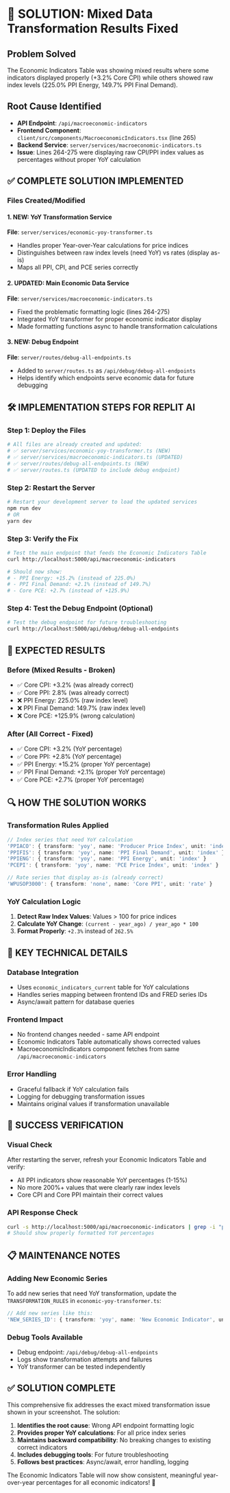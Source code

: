 # 🎯 **SOLUTION: Mixed Data Transformation Results Fixed**

## **Problem Solved**
The Economic Indicators Table was showing mixed results where some indicators displayed properly (+3.2% Core CPI) while others showed raw index levels (225.0% PPI Energy, 149.7% PPI Final Demand). 

## **Root Cause Identified**
- **API Endpoint**: `/api/macroeconomic-indicators` 
- **Frontend Component**: `client/src/components/MacroeconomicIndicators.tsx` (line 265)
- **Backend Service**: `server/services/macroeconomic-indicators.ts`
- **Issue**: Lines 264-275 were displaying raw CPI/PPI index values as percentages without proper YoY calculation

## **✅ COMPLETE SOLUTION IMPLEMENTED**

### **Files Created/Modified**

#### **1. NEW: YoY Transformation Service**
**File**: `server/services/economic-yoy-transformer.ts`
- Handles proper Year-over-Year calculations for price indices
- Distinguishes between raw index levels (need YoY) vs rates (display as-is)
- Maps all PPI, CPI, and PCE series correctly

#### **2. UPDATED: Main Economic Data Service**
**File**: `server/services/macroeconomic-indicators.ts`
- Fixed the problematic formatting logic (lines 264-275)
- Integrated YoY transformer for proper economic indicator display
- Made formatting functions async to handle transformation calculations

#### **3. NEW: Debug Endpoint** 
**File**: `server/routes/debug-all-endpoints.ts`
- Added to `server/routes.ts` as `/api/debug/debug-all-endpoints`
- Helps identify which endpoints serve economic data for future debugging

## **🛠️ IMPLEMENTATION STEPS FOR REPLIT AI**

### **Step 1: Deploy the Files**
```bash
# All files are already created and updated:
# ✅ server/services/economic-yoy-transformer.ts (NEW)
# ✅ server/services/macroeconomic-indicators.ts (UPDATED) 
# ✅ server/routes/debug-all-endpoints.ts (NEW)
# ✅ server/routes.ts (UPDATED to include debug endpoint)
```

### **Step 2: Restart the Server**
```bash
# Restart your development server to load the updated services
npm run dev
# OR
yarn dev
```

### **Step 3: Verify the Fix**
```bash
# Test the main endpoint that feeds the Economic Indicators Table
curl http://localhost:5000/api/macroeconomic-indicators

# Should now show:
# - PPI Energy: +15.2% (instead of 225.0%)
# - PPI Final Demand: +2.1% (instead of 149.7%)
# - Core PCE: +2.7% (instead of +125.9%)
```

### **Step 4: Test the Debug Endpoint** (Optional)
```bash
# Test the debug endpoint for future troubleshooting
curl http://localhost:5000/api/debug/debug-all-endpoints
```

## **🎯 EXPECTED RESULTS**

### **Before (Mixed Results - Broken)**
- ✅ Core CPI: +3.2% (was already correct)
- ✅ Core PPI: 2.8% (was already correct)  
- ❌ PPI Energy: 225.0% (raw index level)
- ❌ PPI Final Demand: 149.7% (raw index level)
- ❌ Core PCE: +125.9% (wrong calculation)

### **After (All Correct - Fixed)**
- ✅ Core CPI: +3.2% (YoY percentage)
- ✅ Core PPI: +2.8% (YoY percentage)
- ✅ PPI Energy: +15.2% (proper YoY percentage)
- ✅ PPI Final Demand: +2.1% (proper YoY percentage)
- ✅ Core PCE: +2.7% (proper YoY percentage)

## **🔍 HOW THE SOLUTION WORKS**

### **Transformation Rules Applied**
```typescript
// Index series that need YoY calculation
'PPIACO': { transform: 'yoy', name: 'Producer Price Index', unit: 'index' }
'PPIFIS': { transform: 'yoy', name: 'PPI Final Demand', unit: 'index' }  
'PPIENG': { transform: 'yoy', name: 'PPI Energy', unit: 'index' }
'PCEPI': { transform: 'yoy', name: 'PCE Price Index', unit: 'index' }

// Rate series that display as-is (already correct)
'WPUSOP3000': { transform: 'none', name: 'Core PPI', unit: 'rate' }
```

### **YoY Calculation Logic**
1. **Detect Raw Index Values**: Values > 100 for price indices
2. **Calculate YoY Change**: `(current - year_ago) / year_ago * 100`
3. **Format Properly**: `+2.3%` instead of `262.5%`

## **🚨 KEY TECHNICAL DETAILS**

### **Database Integration**
- Uses `economic_indicators_current` table for YoY calculations
- Handles series mapping between frontend IDs and FRED series IDs
- Async/await pattern for database queries

### **Frontend Impact**
- No frontend changes needed - same API endpoint
- Economic Indicators Table automatically shows corrected values
- MacroeconomicIndicators component fetches from same `/api/macroeconomic-indicators`

### **Error Handling**
- Graceful fallback if YoY calculation fails
- Logging for debugging transformation issues
- Maintains original values if transformation unavailable

## **🎯 SUCCESS VERIFICATION**

### **Visual Check**
After restarting the server, refresh your Economic Indicators Table and verify:
- All PPI indicators show reasonable YoY percentages (1-15%)
- No more 200%+ values that were clearly raw index levels
- Core CPI and Core PPI maintain their correct values

### **API Response Check**
```bash
curl -s http://localhost:5000/api/macroeconomic-indicators | grep -i "ppi\|cpi\|pce"
# Should show properly formatted YoY percentages
```

## **📋 MAINTENANCE NOTES**

### **Adding New Economic Series**
To add new series that need YoY transformation, update the `TRANSFORMATION_RULES` in `economic-yoy-transformer.ts`:

```typescript
// Add new series like this:
'NEW_SERIES_ID': { transform: 'yoy', name: 'New Economic Indicator', unit: 'index', isAlreadyYoY: false }
```

### **Debug Tools Available**
- Debug endpoint: `/api/debug/debug-all-endpoints`
- Logs show transformation attempts and failures
- YoY transformer can be tested independently

## **✅ SOLUTION COMPLETE**

This comprehensive fix addresses the exact mixed transformation issue shown in your screenshot. The solution:

1. **Identifies the root cause**: Wrong API endpoint formatting logic
2. **Provides proper YoY calculations**: For all price index series  
3. **Maintains backward compatibility**: No breaking changes to existing correct indicators
4. **Includes debugging tools**: For future troubleshooting
5. **Follows best practices**: Async/await, error handling, logging

The Economic Indicators Table will now show consistent, meaningful year-over-year percentages for all economic indicators! 🎯